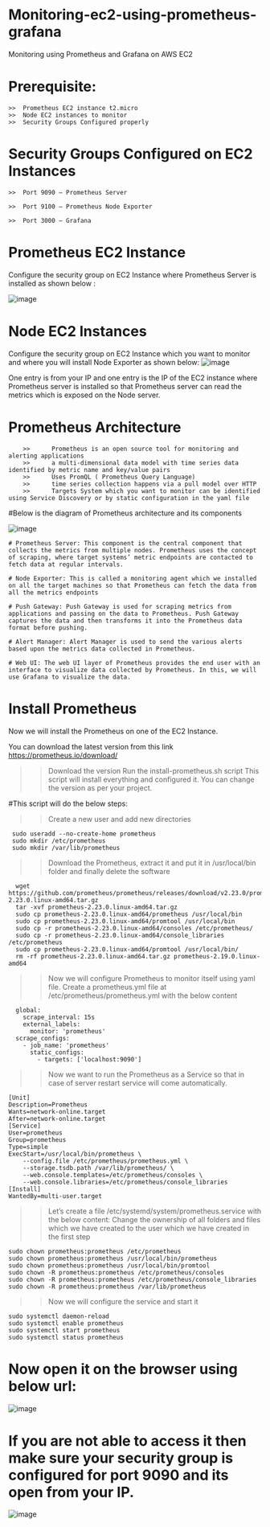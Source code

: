 # Monitoring-ec2-using-prometheus-grafana

Monitoring using Prometheus and Grafana on AWS EC2
# Prerequisite:

    >>  Prometheus EC2 instance t2.micro 
    >>  Node EC2 instances to monitor
    >>  Security Groups Configured properly

# Security Groups Configured on EC2 Instances
    >>  Port 9090 — Prometheus Server

    >>  Port 9100 — Prometheus Node Exporter

    >>  Port 3000 — Grafana

# Prometheus EC2 Instance
  Configure the security group on EC2 Instance where Prometheus Server is installed as shown below :
  
 ![image](https://user-images.githubusercontent.com/84037413/125496703-c4810f49-9314-400e-be1c-ffe98a929927.png)



# Node EC2 Instances
  Configure the security group on EC2 Instance which you want to monitor and where you will install Node Exporter as shown below:
![image](https://user-images.githubusercontent.com/84037413/125496739-c257b4f5-a246-43df-9c32-043c1f4e8173.png)

  One entry is from your IP and one entry is the IP of the EC2 instance where Prometheus server is installed so that Prometheus server can read the metrics which is exposed on the Node server.


# Prometheus Architecture
        >>      Prometheus is an open source tool for monitoring and alerting applications
        >>      a multi-dimensional data model with time series data identified by metric name and key/value pairs
        >>      Uses PromQL ( Prometheus Query Language)
        >>      time series collection happens via a pull model over HTTP
        >>      Targets System which you want to monitor can be identified using Service Discovery or by static configuration in the yaml file

#Below is the diagram of Prometheus architecture and its components

![image](https://user-images.githubusercontent.com/84037413/125496782-57484707-b211-4e1c-a2ec-36088aa364ce.png)


    # Prometheus Server: This component is the central component that collects the metrics from multiple nodes. Prometheus uses the concept of scraping, where target systems’ metric endpoints are contacted to fetch data at regular intervals.

    # Node Exporter: This is called a monitoring agent which we installed on all the target machines so that Prometheus can fetch the data from all the metrics endpoints

    # Push Gateway: Push Gateway is used for scraping metrics from applications and passing on the data to Prometheus. Push Gateway captures the data and then transforms it into the Prometheus data format before pushing.

    # Alert Manager: Alert Manager is used to send the various alerts based upon the metrics data collected in Prometheus.

    # Web UI: The web UI layer of Prometheus provides the end user with an interface to visualize data collected by Prometheus. In this, we will use Grafana to visualize the data.

Install Prometheus
==================

Now we will install the Prometheus on one of the EC2 Instance.

You can download the latest version from this link https://prometheus.io/download/

  >>  Download the version
  >>  Run the install-prometheus.sh script
  >>  This script will install everything and configured it. You can change the version as per your project.

#This script will do the below steps:

  >>  Create a new user and add new directories
 ```
  sudo useradd --no-create-home prometheus
  sudo mkdir /etc/prometheus
  sudo mkdir /var/lib/prometheus
 ```
  >>  Download the Prometheus, extract it and put it in /usr/local/bin folder and finally delete the software
  
```
  wget  https://github.com/prometheus/prometheus/releases/download/v2.23.0/prometheus-2.23.0.linux-amd64.tar.gz
  tar -xvf prometheus-2.23.0.linux-amd64.tar.gz
  sudo cp prometheus-2.23.0.linux-amd64/prometheus /usr/local/bin
  sudo cp prometheus-2.23.0.linux-amd64/promtool /usr/local/bin
  sudo cp -r prometheus-2.23.0.linux-amd64/consoles /etc/prometheus/
  sudo cp -r prometheus-2.23.0.linux-amd64/console_libraries /etc/prometheus
  sudo cp prometheus-2.23.0.linux-amd64/promtool /usr/local/bin/
  rm -rf prometheus-2.23.0.linux-amd64.tar.gz prometheus-2.19.0.linux-amd64
```
  >>  Now we will configure Prometheus to monitor itself using yaml file. Create a prometheus.yml file at /etc/prometheus/prometheus.yml with the below content

```
  global:
    scrape_interval: 15s
    external_labels:
      monitor: 'prometheus'
  scrape_configs:
    - job_name: 'prometheus'
      static_configs:
        - targets: ['localhost:9090']
```
  >>  Now we want to run the Prometheus as a Service so that in case of server restart service will come automatically.
```
[Unit]
Description=Prometheus
Wants=network-online.target
After=network-online.target
[Service]
User=prometheus
Group=prometheus
Type=simple
ExecStart=/usr/local/bin/prometheus \
    --config.file /etc/prometheus/prometheus.yml \
    --storage.tsdb.path /var/lib/prometheus/ \
    --web.console.templates=/etc/prometheus/consoles \
    --web.console.libraries=/etc/prometheus/console_libraries
[Install]
WantedBy=multi-user.target
```
  >>  Let’s create a file /etc/systemd/system/prometheus.service with the below content:
  >>  Change the ownership of all folders and files which we have created to the user which we have created in the first step
```
sudo chown prometheus:prometheus /etc/prometheus
sudo chown prometheus:prometheus /usr/local/bin/prometheus
sudo chown prometheus:prometheus /usr/local/bin/promtool
sudo chown -R prometheus:prometheus /etc/prometheus/consoles
sudo chown -R prometheus:prometheus /etc/prometheus/console_libraries
sudo chown -R prometheus:prometheus /var/lib/prometheus
```
  >>  Now we will configure the service and start it
```
sudo systemctl daemon-reload
sudo systemctl enable prometheus
sudo systemctl start prometheus
sudo systemctl status prometheus
```

# Now open it on the browser using below url:

![image](https://user-images.githubusercontent.com/84037413/125498275-25e6f46d-3335-4f35-95a5-3f90b5d0b1af.png)

# If you are not able to access it then make sure your security group is configured for port 9090 and its open from your IP.
![image](https://user-images.githubusercontent.com/84037413/125498357-0dde9a2d-68b4-438c-bb0b-a5889250a931.png)





